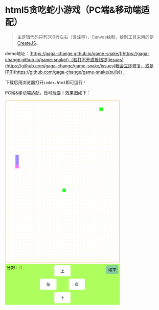# html5贪吃蛇小游戏（PC端&移动端适配）

> 主逻辑代码只有300行左右（含注释），Canvas绘制，绘制工具采用的是[CreateJS](https://github.com/CreateJS/EaselJS)。

demo地址：[https://gaga-change.github.io/game-snake/](https://gaga-change.github.io/game-snake/)（若打不开或报错提[iesues](https://github.com/gaga-change/game-snake/issues)我会立即修复，或是[PR](https://github.com/gaga-change/game-snake/pulls)）

下载后用浏览器打开`index.html`即可运行！

PC端&移动端适配，皆可玩耍！效果图如下：

![效果图](./logo.png)
